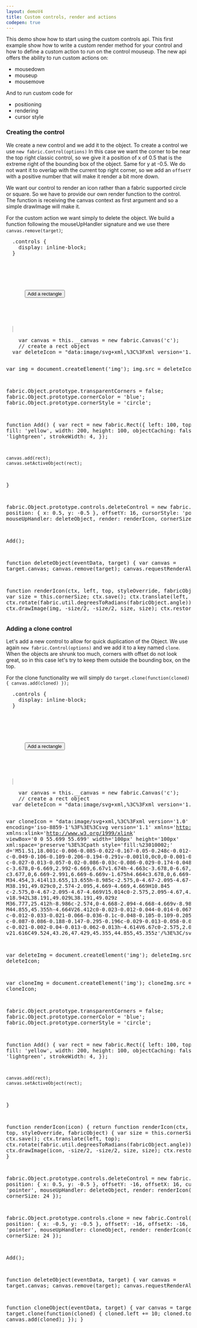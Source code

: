```yaml
---
layout: demoV4
title: Custom controls, render and actions
codepen: true
---
```

This demo show how to start using the custom controls api.
This first example show how to write a custom render method for your control and how to define a custom action to run on the control mouseup.
The new api offers the ability to run custom actions on:
- mousedown
- mouseup
- mousemove

And to run custom code for
- positioning
- rendering
- cursor style

### Creating the control

We create a new control and we add it to the object.
To create a control we use `new fabric.Control(options)`
In this case we want the corner to be near the top right classic control, so we give it a position of x of 0.5 that is the extreme right of the bounding box of the object.
Same for y at -0.5. We do not want it to overlap with the current top right corner, so we add an `offsetY` with a positive number that will make it render a bit more down.

We want our control to render an icon rather than a fabric supported circle or square.
So we have to provide our own render function to the control.
The function is receiving the canvas context as first argument and so a simple drawImage will make it.

For the custom action we want simply to delete the object.
We build a function following the mouseUpHandler signature and we use there `canvas.remove(target)`;

<div
  class="codepen-later"
  data-editable="true"
  data-height="500"
  data-default-tab="js,result"
  data-prefill='{
    "scripts": "https://unpkg.com/fabric@4.0.0-beta.11/dist/fabric.js"
  }'
>
<pre data-lang="css" data-options-autoprefixer="true">
  .controls {
  	display: inline-block;
  }
</pre>
<pre data-lang="html">
  <div class="controls">
    <p>
      <button id="add" onclick="Add()">Add a rectangle</button>
    </p>
  </div>
  <canvas id="c" width="400" height="300" style="border:1px solid #ccc"></canvas>
</pre>
<pre data-lang="js">
	var canvas = this.__canvas = new fabric.Canvas('c');
	// create a rect object
  var deleteIcon = "data:image/svg+xml,%3C%3Fxml version='1.0' encoding='utf-8'%3F%3E%3C!DOCTYPE svg PUBLIC '-//W3C//DTD SVG 1.1//EN' 'http://www.w3.org/Graphics/SVG/1.1/DTD/svg11.dtd'%3E%3Csvg version='1.1' id='Ebene_1' xmlns='http://www.w3.org/2000/svg' xmlns:xlink='http://www.w3.org/1999/xlink' x='0px' y='0px' width='595.275px' height='595.275px' viewBox='200 215 230 470' xml:space='preserve'%3E%3Ccircle style='fill:%23F44336;' cx='299.76' cy='439.067' r='218.516'/%3E%3Cg%3E%3Crect x='267.162' y='307.978' transform='matrix(0.7071 -0.7071 0.7071 0.7071 -222.6202 340.6915)' style='fill:white;' width='65.545' height='262.18'/%3E%3Crect x='266.988' y='308.153' transform='matrix(0.7071 0.7071 -0.7071 0.7071 398.3889 -83.3116)' style='fill:white;' width='65.544' height='262.179'/%3E%3C/g%3E%3C/svg%3E";

  var img = document.createElement('img');
  img.src = deleteIcon;

  fabric.Object.prototype.transparentCorners = false;
  fabric.Object.prototype.cornerColor = 'blue';
  fabric.Object.prototype.cornerStyle = 'circle';

  function Add() {
    var rect = new fabric.Rect({
      left: 100,
      top: 50,
      fill: 'yellow',
      width: 200,
      height: 100,
      objectCaching: false,
      stroke: 'lightgreen',
      strokeWidth: 4,
    });

    canvas.add(rect);
    canvas.setActiveObject(rect);
  }

  fabric.Object.prototype.controls.deleteControl = new fabric.Control({
    position: { x: 0.5, y: -0.5 },
    offsetY: 16,
    cursorStyle: 'pointer',
    mouseUpHandler: deleteObject,
    render: renderIcon,
    cornerSize: 24
  });

  Add();

  function deleteObject(eventData, target) {
		var canvas = target.canvas;
		    canvas.remove(target);
        canvas.requestRenderAll();
	}

  function renderIcon(ctx, left, top, styleOverride, fabricObject) {
    var size = this.cornerSize;
    ctx.save();
    ctx.translate(left, top);
    ctx.rotate(fabric.util.degreesToRadians(fabricObject.angle));
    ctx.drawImage(img, -size/2, -size/2, size, size);
    ctx.restore();
  }
</pre>
</div>

### Adding a clone control

Let's add a new control to allow for quick duplication of the Object.
We use again `new fabric.Control(options)` and we add it to a key named `clone`.
When the objects are shrunk too much, corners with offset do not look great, so in this case
let's try to keep them outside the bounding box, on the top.

For the clone functionality we will simply do
`target.clone(function(cloned) { canvas.add(cloned) });`

<div
  class="codepen-later"
  data-editable="true"
  data-height="500"
  data-default-tab="js,result"
  data-prefill='{
    "scripts": "https://unpkg.com/fabric@4.0.0-beta.11/dist/fabric.js"
  }'
>
<pre data-lang="css" data-options-autoprefixer="true">
  .controls {
  	display: inline-block;
  }
</pre>
<pre data-lang="html">
  <div class="controls">
    <p>
      <button id="add" onclick="Add()">Add a rectangle</button>
    </p>
  </div>
  <canvas id="c" width="400" height="300" style="border:1px solid #ccc"></canvas>
</pre>
<pre data-lang="js">
	var canvas = this.__canvas = new fabric.Canvas('c');
	// create a rect object
  var deleteIcon = "data:image/svg+xml,%3C%3Fxml version='1.0' encoding='utf-8'%3F%3E%3C!DOCTYPE svg PUBLIC '-//W3C//DTD SVG 1.1//EN' 'http://www.w3.org/Graphics/SVG/1.1/DTD/svg11.dtd'%3E%3Csvg version='1.1' id='Ebene_1' xmlns='http://www.w3.org/2000/svg' xmlns:xlink='http://www.w3.org/1999/xlink' x='0px' y='0px' width='595.275px' height='595.275px' viewBox='200 215 230 470' xml:space='preserve'%3E%3Ccircle style='fill:%23F44336;' cx='299.76' cy='439.067' r='218.516'/%3E%3Cg%3E%3Crect x='267.162' y='307.978' transform='matrix(0.7071 -0.7071 0.7071 0.7071 -222.6202 340.6915)' style='fill:white;' width='65.545' height='262.18'/%3E%3Crect x='266.988' y='308.153' transform='matrix(0.7071 0.7071 -0.7071 0.7071 398.3889 -83.3116)' style='fill:white;' width='65.544' height='262.179'/%3E%3C/g%3E%3C/svg%3E";

  var cloneIcon = "data:image/svg+xml,%3C%3Fxml version='1.0' encoding='iso-8859-1'%3F%3E%3Csvg version='1.1' xmlns='http://www.w3.org/2000/svg' xmlns:xlink='http://www.w3.org/1999/xlink' viewBox='0 0 55.699 55.699' width='100px' height='100px' xml:space='preserve'%3E%3Cpath style='fill:%23010002;' d='M51.51,18.001c-0.006-0.085-0.022-0.167-0.05-0.248c-0.012-0.034-0.02-0.067-0.035-0.1 c-0.049-0.106-0.109-0.206-0.194-0.291v-0.001l0,0c0,0-0.001-0.001-0.001-0.002L34.161,0.293c-0.086-0.087-0.188-0.148-0.295-0.197 c-0.027-0.013-0.057-0.02-0.086-0.03c-0.086-0.029-0.174-0.048-0.265-0.053C33.494,0.011,33.475,0,33.453,0H22.177 c-3.678,0-6.669,2.992-6.669,6.67v1.674h-4.663c-3.678,0-6.67,2.992-6.67,6.67V49.03c0,3.678,2.992,6.669,6.67,6.669h22.677 c3.677,0,6.669-2.991,6.669-6.669v-1.675h4.664c3.678,0,6.669-2.991,6.669-6.669V18.069C51.524,18.045,51.512,18.025,51.51,18.001z M34.454,3.414l13.655,13.655h-8.985c-2.575,0-4.67-2.095-4.67-4.67V3.414z M38.191,49.029c0,2.574-2.095,4.669-4.669,4.669H10.845 c-2.575,0-4.67-2.095-4.67-4.669V15.014c0-2.575,2.095-4.67,4.67-4.67h5.663h4.614v10.399c0,3.678,2.991,6.669,6.668,6.669h10.4 v18.942L38.191,49.029L38.191,49.029z M36.777,25.412h-8.986c-2.574,0-4.668-2.094-4.668-4.669v-8.985L36.777,25.412z M44.855,45.355h-4.664V26.412c0-0.023-0.012-0.044-0.014-0.067c-0.006-0.085-0.021-0.167-0.049-0.249 c-0.012-0.033-0.021-0.066-0.036-0.1c-0.048-0.105-0.109-0.205-0.194-0.29l0,0l0,0c0-0.001-0.001-0.002-0.001-0.002L22.829,8.637 c-0.087-0.086-0.188-0.147-0.295-0.196c-0.029-0.013-0.058-0.021-0.088-0.031c-0.086-0.03-0.172-0.048-0.263-0.053 c-0.021-0.002-0.04-0.013-0.062-0.013h-4.614V6.67c0-2.575,2.095-4.67,4.669-4.67h10.277v10.4c0,3.678,2.992,6.67,6.67,6.67h10.399 v21.616C49.524,43.26,47.429,45.355,44.855,45.355z'/%3E%3C/svg%3E%0A"

  var deleteImg = document.createElement('img');
  deleteImg.src = deleteIcon;

  var cloneImg = document.createElement('img');
  cloneImg.src = cloneIcon;

  fabric.Object.prototype.transparentCorners = false;
  fabric.Object.prototype.cornerColor = 'blue';
  fabric.Object.prototype.cornerStyle = 'circle';

  function Add() {
    var rect = new fabric.Rect({
      left: 100,
      top: 50,
      fill: 'yellow',
      width: 200,
      height: 100,
      objectCaching: false,
      stroke: 'lightgreen',
      strokeWidth: 4,
    });

    canvas.add(rect);
    canvas.setActiveObject(rect);
  }

  function renderIcon(icon) {
    return function renderIcon(ctx, left, top, styleOverride, fabricObject) {
      var size = this.cornerSize;
      ctx.save();
      ctx.translate(left, top);
      ctx.rotate(fabric.util.degreesToRadians(fabricObject.angle));
      ctx.drawImage(icon, -size/2, -size/2, size, size);
      ctx.restore();
    }
  }

  fabric.Object.prototype.controls.deleteControl = new fabric.Control({
    position: { x: 0.5, y: -0.5 },
    offsetY: -16,
    offsetX: 16,
    cursorStyle: 'pointer',
    mouseUpHandler: deleteObject,
    render: renderIcon(deleteImg),
    cornerSize: 24
  });

  fabric.Object.prototype.controls.clone = new fabric.Control({
    position: { x: -0.5, y: -0.5 },
    offsetY: -16,
    offsetX: -16,
    cursorStyle: 'pointer',
    mouseUpHandler: cloneObject,
    render: renderIcon(cloneImg),
    cornerSize: 24
  });

  Add();

  function deleteObject(eventData, target) {
		var canvas = target.canvas;
		    canvas.remove(target);
        canvas.requestRenderAll();
	}

  function cloneObject(eventData, target) {
    var canvas = target.canvas;
    target.clone(function(cloned) {
      cloned.left += 10;
      cloned.top += 10;
      canvas.add(cloned);
    });
  }

</pre>
</div>

